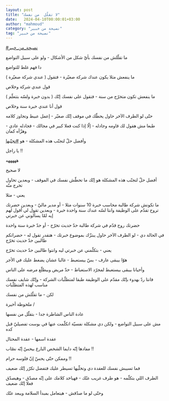 ```yaml
---
layout: post
title: "لا تقلّل  من نفسك"
date:   2024-04-10T00:00:01+03:00
author: "mahmoud"
category: "نصيحة من خبير"
tag: "نصيحة من خبير"
---
```



[<u>\#نصيحة\_من\_خبير</u>](https://www.facebook.com/hashtag/%D9%86%D8%B5%D9%8A%D8%AD%D8%A9_%D9%85%D9%86_%D8%AE%D8%A8%D9%8A%D8%B1?__eep__=6&__cft__%5b0%5d=AZXU93XyYw4i1cyfVU71NIo_B98lGHjdFUwX9o5YjZKqTujEGlGAWMfcfZTgyqowBcxr9Vfiz8ONcR6KICGasqBWRU9hCzpArTfDUGzj1OVIHo4bBMeQylFosXyHZP99j3DdVxTPyYSRlbo7cMJOqH5kJkwDNCoKWPJcLnrzmwdo66faxucItPeIMhu8-GRBBA0&__tn__=*NK-R)




ما تقلّلش من نفسك بأيّ شكل من الأشكال - ولو على سبيل
التواضع

دا فهم غلط للتواضع




ما ينفعش مثلا يكون عندك شركة صغيّرة - فتقول ( عندي شركة
صغيّرة )

قول عندي شركة وخلاص




ما ينفعش تكون متخرّج من سنة - فتقول على نفسك إنّك ( بدون
خبرة ولسّه بتتعلّم )

قول أنا عندي خبرة سنة وخلاص




حتّى لو الطرف الآخر حاول يحطّك في موقف إنّك صغيّر - إعمل
عبيط وتجاوز كلامه




طبعا مش هقول لك قاومه وجادله - إلّا إذا كنت فعلا كبير في
مجالك - فجادله عادي - وهزّأه كمان




وأفضل حلّ لتجنّب هذه المشكلة - هو
[<u>\#تجنّبها</u>](https://www.facebook.com/hashtag/%D8%AA%D8%AC%D9%86%D9%91%D8%A8%D9%87%D8%A7?__eep__=6&__cft__%5b0%5d=AZXU93XyYw4i1cyfVU71NIo_B98lGHjdFUwX9o5YjZKqTujEGlGAWMfcfZTgyqowBcxr9Vfiz8ONcR6KICGasqBWRU9hCzpArTfDUGzj1OVIHo4bBMeQylFosXyHZP99j3DdVxTPyYSRlbo7cMJOqH5kJkwDNCoKWPJcLnrzmwdo66faxucItPeIMhu8-GRBBA0&__tn__=*NK-R)

يا راجل !!

هههههه




لا صحيح

أفضل حلّ لتجنّب هذه المشكلة هو إنّك ما تحطّش نفسك في
الموقف - وبعدين تحاول تخرج منّه




يعني - مثلا

ما تكونش شركة طالبة محاسب خبرة 10 سنوات مثلا - أو مدير
ماليّ - وبعدين حضرتك تروح تقدّم على الوظيفة وانتا لسّه عندك سنة واحدة
خبرة - وبعدين تقول لي أقول لهم إيه لمّا يسألوني عن خبرتي




حضرتك روح قدّم في شركة طالبة حدّ حديث تخرّج - أو حدّ خبرة
سنة واحدة




في الحالة دي - لو الطرف الآخر حاول يبتزّك بموضوع خبرتك -
هتقدر تقول له - حضراتكم طالبين حدّ حديث تخرّج




يعني - بتكلّمني عن خبرتي ليه وانتوا طالبين حدّ حديث
تخرّج




هوّا بيبقى عارف - بسّ بيستعبط -
غالبا عشان يضغط عليك في الأجر




وأحيانا بيبقى بيستعبط لمجرّد الاستعباط - حدّ مريض وبيطلّع
مرضه على الناس




فانتا ردّ بهدوء بإنّك مقدّم على الوظيفة طبقا لمتطلّبات
الشركة - وإنّك شايف نفسك مناسب لهذه المتطلّبات

لكن - ما تقلّلش من نفسك




ملحوظة أخيرة /

عادة الناس الشاطرة جدا - بتقلّل من نفسها

مش على سبيل التواضع - ولكن دي مشكلة نفسيّة اتكلّمت عنها في
بوست تفصيليّ قبل كده

عقدة اسمها - عقدة المحتال

مفادها إنّه دايما الشخص البارع بيحسّ إنّه نصّاب !!

وممكن حتّى يحسّ إنّ فلوسه حرام !!




فما تسيبش نفسك للعقدة دي وتخلّيها تسيطر عليك فتفضل تكرّر
إنّك ضعيف




الطرف اللي بتكلّمه - هو طرف غريب عنّك - فهياخد كلامك على
إنّه مصدّق - وهيصدّق فعلا إنّك ضعيف

وحتّى لو ما صدّقش - هيتعامل بمبدأ السلامة ويبعد عنّك
